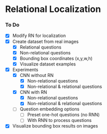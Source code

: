 # Relational Localization


### To Do
- [x] Modify RN for localization
- [x] Create dataset from real images
  - [x] Relational questions
  - [x] Non-relational questions
  - [x] Bounding box coordinates (x,y,w,h)
  - [x] Visualize dataset examples
- [x] Experiments
  - [x] CNN without RN
    - [x] Non-relational questions
    - [x] Non-relational & relational questions
  - [x] CNN with RN
    - [x] Non-relational questions
    - [x] Non-relational & relational questions
  - [ ] Question embedding options
    - [ ] Preset one-hot questions (no RNN)
    - [ ] With RNN to process questions
- [x] Visualize bounding box results on images
